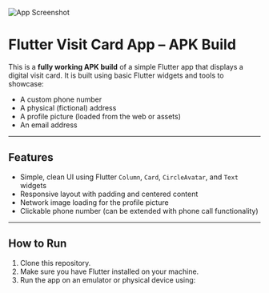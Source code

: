![App Screenshot](https://link-to-your-hosted-image.png)
# Flutter Visit Card App – APK Build

This is a **fully working APK build** of a simple Flutter app that displays a digital visit card. It is built using basic Flutter widgets and tools to showcase:

- A custom phone number  
- A physical (fictional) address  
- A profile picture (loaded from the web or assets)  
- An email address  

---

## Features

- Simple, clean UI using Flutter `Column`, `Card`, `CircleAvatar`, and `Text` widgets  
- Responsive layout with padding and centered content  
- Network image loading for the profile picture  
- Clickable phone number (can be extended with phone call functionality)  

---

## How to Run

1. Clone this repository.  
2. Make sure you have Flutter installed on your machine.  
3. Run the app on an emulator or physical device using:  

